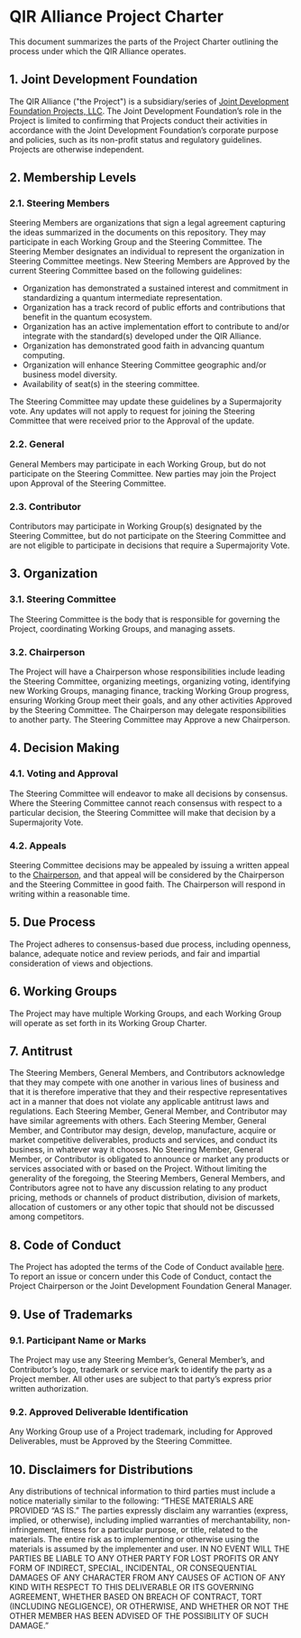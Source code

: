 # QIR Alliance Project Charter

This document summarizes the parts of the Project Charter outlining the process
under which the QIR Alliance operates.

## 1. Joint Development Foundation

The QIR Alliance ("the Project") is a subsidiary/series of [Joint Development
Foundation Projects, LLC](https://www.jointdevelopment.org/). The Joint
Development Foundation’s role in the Project is limited to confirming that
Projects conduct their activities in accordance with the Joint Development
Foundation’s corporate purpose and policies, such as its non-profit status and
regulatory guidelines. Projects are otherwise independent.

## 2. Membership Levels

### 2.1. Steering Members

Steering Members are organizations that sign a legal agreement capturing the
ideas summarized in the documents on this repository. They may participate in
each Working Group and the Steering Committee. The Steering Member designates an
individual to represent the organization in Steering Committee meetings. New
Steering Members are Approved by the current Steering Committee based on the
following guidelines:

- Organization has demonstrated a sustained interest and commitment in
  standardizing a quantum intermediate representation.
- Organization has a track record of public efforts and contributions that
  benefit in the quantum ecosystem.
- Organization has an active implementation effort to contribute to and/or
  integrate with the standard(s) developed under the QIR Alliance.
- Organization has demonstrated good faith in advancing quantum computing.
- Organization will enhance Steering Committee geographic and/or business model
  diversity.
- Availability of seat(s) in the steering committee.

The Steering Committee may update these guidelines by a Supermajority vote. Any
updates will not apply to request for joining the Steering Committee that were
received prior to the Approval of the update.

### 2.2. General

General Members may participate in each Working Group, but do not participate on
the Steering Committee. New parties may join the Project upon Approval of the
Steering Committee.

### 2.3. Contributor

Contributors may participate in Working Group(s) designated by the Steering
Committee, but do not participate on the Steering Committee and are not eligible
to participate in decisions that require a Supermajority Vote.

## 3. Organization

### 3.1. Steering Committee

The Steering Committee is the body that is responsible for governing the
Project, coordinating Working Groups, and managing assets.

### 3.2. Chairperson

The Project will have a Chairperson whose responsibilities include leading the
Steering Committee, organizing meetings, organizing voting, identifying new
Working Groups, managing finance, tracking Working Group progress, ensuring
Working Group meet their goals, and any other activities Approved by the
Steering Committee. The Chairperson may delegate responsibilities to another
party. The Steering Committee may Approve a new Chairperson.

## 4. Decision Making

### 4.1. Voting and Approval

The Steering Committee will endeavor to make all decisions by consensus. Where
the Steering Committee cannot reach consensus with respect to a particular
decision, the Steering Committee will make that decision by a Supermajority
Vote.

### 4.2. Appeals

Steering Committee decisions may be appealed by issuing a written appeal to the
[Chairperson](mailto:qiralliance@mail.com), and that appeal will be considered
by the Chairperson and the Steering Committee in good faith. The Chairperson
will respond in writing within a reasonable time.

## 5. Due Process

The Project adheres to consensus-based due process, including openness, balance,
adequate notice and review periods, and fair and impartial consideration of
views and objections.

## 6. Working Groups

The Project may have multiple Working Groups, and each Working Group will
operate as set forth in its Working Group Charter.

## 7. Antitrust

The Steering Members, General Members, and Contributors acknowledge that they
may compete with one another in various lines of business and that it is
therefore imperative that they and their respective representatives act in a
manner that does not violate any applicable antitrust laws and regulations. Each
Steering Member, General Member, and Contributor may have similar agreements
with others. Each Steering Member, General Member, and Contributor may design,
develop, manufacture, acquire or market competitive deliverables, products and
services, and conduct its business, in whatever way it chooses. No Steering
Member, General Member, or Contributor is obligated to announce or market any
products or services associated with or based on the Project. Without limiting
the generality of the foregoing, the Steering Members, General Members, and
Contributors agree not to have any discussion relating to any product pricing,
methods or channels of product distribution, division of markets, allocation of
customers or any other topic that should not be discussed among competitors.

## 8. Code of Conduct

The Project has adopted the terms of the Code of Conduct available
[here](https://github.com/qir-alliance/.github/blob/main/Code_of_Conduct.md). To
report an issue or concern under this Code of Conduct, contact the Project
Chairperson or the Joint Development Foundation General Manager.

## 9. Use of Trademarks

### 9.1. Participant Name or Marks

The Project may use any Steering Member’s, General Member’s, and Contributor’s
logo, trademark or service mark to identify the party as a Project member. All
other uses are subject to that party’s express prior written authorization.

### 9.2. Approved Deliverable Identification

Any Working Group use of a Project trademark, including for Approved
Deliverables, must be Approved by the Steering Committee.

## 10. Disclaimers for Distributions

Any distributions of technical information to third parties must include a
notice materially similar to the following: “THESE MATERIALS ARE PROVIDED “AS
IS.” The parties expressly disclaim any warranties (express, implied, or
otherwise), including implied warranties of merchantability, non-infringement,
fitness for a particular purpose, or title, related to the materials. The entire
risk as to implementing or otherwise using the materials is assumed by the
implementer and user. IN NO EVENT WILL THE PARTIES BE LIABLE TO ANY OTHER PARTY
FOR LOST PROFITS OR ANY FORM OF INDIRECT, SPECIAL, INCIDENTAL, OR CONSEQUENTIAL
DAMAGES OF ANY CHARACTER FROM ANY CAUSES OF ACTION OF ANY KIND WITH RESPECT TO
THIS DELIVERABLE OR ITS GOVERNING AGREEMENT, WHETHER BASED ON BREACH OF
CONTRACT, TORT (INCLUDING NEGLIGENCE), OR OTHERWISE, AND WHETHER OR NOT THE
OTHER MEMBER HAS BEEN ADVISED OF THE POSSIBILITY OF SUCH DAMAGE.”
